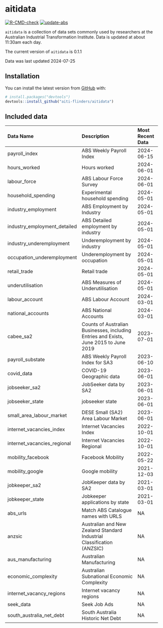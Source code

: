 
<!-- README.md is generated from README.Rmd. Please edit that file -->

# aitidata

<!-- badges: start -->

[![R-CMD-check](https://github.com/aiti-flinders/aitidata/actions/workflows/R-CMD-check.yaml/badge.svg?branch=data_prep)](https://github.com/aiti-flinders/aitidata/actions/workflows/R-CMD-check.yaml)
[![update-abs](https://github.com/aiti-flinders/aitidata/workflows/update-abs/badge.svg)](https://github.com/aiti-flinders/aitidata/actions)

<!-- badges: end -->

`aitidata` is a collection of data sets commonly used by researchers at
the Australian Industrial Transformation Institute. Data is updated at
about 11:30am each day.

The current version of `aitidata` is 0.1.1

Data was last updated 2024-07-25

## Installation

You can install the latest version from [GitHub](https://github.com/)
with:

``` r
# install.packages("devtools")
devtools::install_github("aiti-flinders/aitidata")
```

## Included data

| Data Name                    | Description                                                                           | Most Recent Data |
|:-----------------------------|:--------------------------------------------------------------------------------------|:-----------------|
| payroll_index                | ABS Weekly Payroll Index                                                              | 2024-06-15       |
| hours_worked                 | Hours worked                                                                          | 2024-06-01       |
| labour_force                 | ABS Labour Force Survey                                                               | 2024-06-01       |
| household_spending           | Experimental household spending                                                       | 2024-05-01       |
| industry_employment          | ABS Employment by Industry                                                            | 2024-05-01       |
| industry_employment_detailed | ABS Detailed employment by industry                                                   | 2024-05-01       |
| industry_underemployment     | Underemployment by industry                                                           | 2024-05-01       |
| occupation_underemployment   | Underemployment by occupation                                                         | 2024-05-01       |
| retail_trade                 | Retail trade                                                                          | 2024-05-01       |
| underutilisation             | ABS Measures of Underutilisation                                                      | 2024-05-01       |
| labour_account               | ABS Labour Account                                                                    | 2024-03-01       |
| national_accounts            | ABS National Accounts                                                                 | 2024-03-01       |
| cabee_sa2                    | Counts of Australian Businesses, including Entries and Exists, June 2015 to June 2019 | 2023-07-01       |
| payroll_substate             | ABS Weekly Payroll Index for SA3                                                      | 2023-06-10       |
| covid_data                   | COVID-19 Geographic data                                                              | 2023-06-01       |
| jobseeker_sa2                | JobSeeker data by SA2                                                                 | 2023-06-01       |
| jobseeker_state              | jobseeker state                                                                       | 2023-06-01       |
| small_area_labour_market     | DESE Small (SA2) Area Labour Market                                                   | 2023-06-01       |
| internet_vacancies_index     | Internet Vacancies Index                                                              | 2022-10-01       |
| internet_vacancies_regional  | Internet Vacancies Regional                                                           | 2022-10-01       |
| mobility_facebook            | Facebook Mobility                                                                     | 2022-05-22       |
| mobility_google              | Google mobility                                                                       | 2021-12-03       |
| jobkeeper_sa2                | JobKeeper data by SA2                                                                 | 2021-03-01       |
| jobkeeper_state              | Jobkeeper applications by state                                                       | 2021-03-01       |
| abs_urls                     | Match ABS Catalogue names with URLS                                                   | NA               |
| anzsic                       | Australian and New Zealand Standard Industrial Classification (ANZSIC)                | NA               |
| aus_manufacturing            | Australian Manufacturing                                                              | NA               |
| economic_complexity          | Australian Subnational Economic Complexity                                            | NA               |
| internet_vacancy_regions     | Internet vacancy regions                                                              | NA               |
| seek_data                    | Seek Job Ads                                                                          | NA               |
| south_australia_net_debt     | South Australia Historic Net Debt                                                     | NA               |
